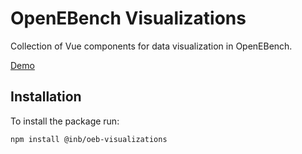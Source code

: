 # OpenEBench Visualizations

Collection of Vue components for data visualization in OpenEBench. 

[Demo](https://inab.github.io/oeb-visualizations-demo/) 

## Installation

To install the package run: 

```bash
npm install @inb/oeb-visualizations
``` 
